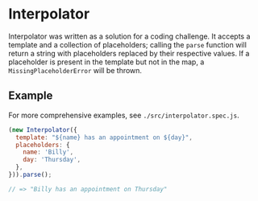 # Interpolator

Interpolator was written as a solution for a coding challenge. It accepts a template and a collection of placeholders; calling the `parse` function will return a string with placeholders replaced by their respective values. If a placeholder is present in the template but not in the map, a `MissingPlaceholderError` will be thrown.

## Example

For more comprehensive examples, see `./src/interpolator.spec.js`.

```javascript
(new Interpolator({
  template: "${name} has an appointment on ${day}",
  placeholders: {
    name: 'Billy',
    day: 'Thursday',
  },
})).parse();

// => "Billy has an appointment on Thursday"
```
